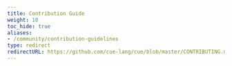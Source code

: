 ```yaml
---
title: Contribution Guide
weight: 10
toc_hide: true
aliases:
- /community/contribution-guidelines
type: redirect
redirectURL: https://github.com/cue-lang/cue/blob/master/CONTRIBUTING.md#contribution-guide
---
```

